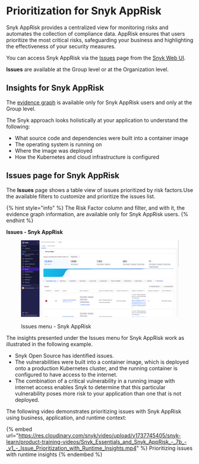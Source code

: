 # Prioritization for Snyk AppRisk

Snyk AppRisk provides a centralized view for monitoring risks and automates the collection of compliance data. AppRisk ensures that users prioritize the most critical risks, safeguarding your business and highlighting the effectiveness of your security measures.

You can access Snyk AppRisk via the [Issues](../../getting-started/snyk-web-ui.md#view-and-prioritize-issues) page from the [Snyk Web UI](../../getting-started/snyk-web-ui.md#view-and-prioritize-issues).

**Issues** are available at the Group level or at the Organization level.&#x20;

## Insights for Snyk AppRisk

The [evidence graph](using-the-issues-ui-with-snyk-apprisk/evidence-graph.md) is available only for Snyk AppRisk users and only at the Group level.&#x20;

The Snyk approach looks holistically at your application to understand the following:

* What source code and dependencies were built into a container image
* The operating system is running on
* Where the image was deployed
* How the Kubernetes and cloud infrastructure is configured

## Issues page for Snyk AppRisk&#x20;

The **Issues** page shows a table view of issues prioritized by risk factors.Use the available filters to customize and prioritize the issues list.

{% hint style="info" %}
The Risk Factor column and filter, and with it, the evidence graph information, are available only for Snyk AppRisk users.&#x20;
{% endhint %}

**Issues - Snyk AppRisk**&#x20;

<figure><img src="../../.gitbook/assets/image (451) (1).png" alt="Issues page - Snyk AppRisk"><figcaption><p>Issues menu - Snyk AppRisk </p></figcaption></figure>

The insights presented under the Issues menu for Snyk AppRisk work as illustrated in the following example.&#x20;

* Snyk Open Source has identified issues.&#x20;
* The vulnerabilities were built into a container image, which is deployed onto a production Kubernetes cluster, and the running container is configured to have access to the internet.&#x20;
* The combination of a critical vulnerability in a running image with internet access enables Snyk to determine that this particular vulnerability poses more risk to your application than one that is not deployed.

The following video demonstrates prioritizing issues with Snyk AppRisk using business, application, and runtime context:

{% embed url="https://res.cloudinary.com/snyk/video/upload/v1737745405/snyk-learn/product-training-videos/Snyk_Essentials_and_Snyk_AppRisk_-_7b_-_v1_-_Issue_Prioritization_with_Runtime_Insights.mp4" %}
Prioritizing issues with runtime insights
{% endembed %}

